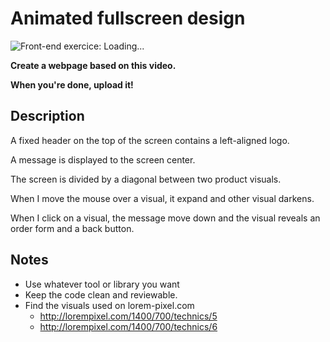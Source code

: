 # Animated fullscreen design

![Front-end exercice: Loading...](https://github.com/nlenaerts/frontend-exercices/raw/master/exercice1/briefing.gif)

**Create a webpage based on this video.**

**When you're done, upload it!**


## Description

A fixed header on the top of the screen contains a left-aligned logo.

A message is displayed to the screen center.

The screen is divided by a diagonal between two product visuals.

When I move the mouse over a visual, it expand and other visual darkens.

When I click on a visual, the message move down and the visual reveals an order form and a back button.


## Notes

* Use whatever tool or library you want
* Keep the code clean and reviewable.
* Find the visuals used on lorem-pixel.com
	- http://lorempixel.com/1400/700/technics/5
	- http://lorempixel.com/1400/700/technics/6